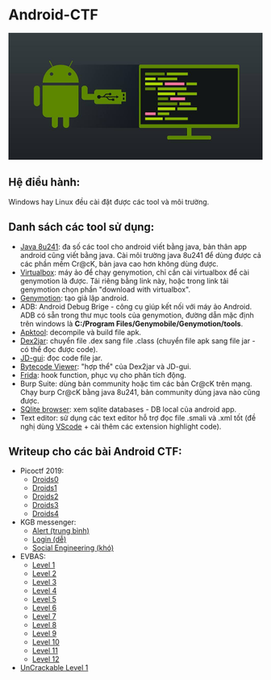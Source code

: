 # Android-CTF

![android-re](https://github.com/MinhNhatTran/Android-CTF/blob/master/android.jpg)

## Hệ điều hành:
Windows hay Linux đều cài đặt được các tool và môi trường.

## Danh sách các tool sử dụng:
- [Java 8u241](https://java.com/en/download/manual.jsp): đa số các tool cho android viết bằng java, bản thân app android cũng viết bằng java. Cài môi trường java 8u241 để dùng được cả các phần mềm Cr@cK, bản java cao hơn không dùng được. 
- [Virtualbox](https://www.virtualbox.org/wiki/Downloads): máy ảo để chạy genymotion, chỉ cần cài virtualbox để cài genymotion là được. Tải riêng bằng link này, hoặc trong link tải genymotion chọn phần "download with virtualbox".
- [Genymotion](https://www.genymotion.com/download/): tạo giả lập android.
- ADB: Android Debug Brige - công cụ giúp kết nối với máy ảo Android. ADB có sẵn trong thư mục tools của genymotion, đường dẫn mặc định trên windows là **C:/Program Files/Genymobile/Genymotion/tools**.
- [Apktool](https://ibotpeaches.github.io/Apktool/install/): decompile và build file apk.
- [Dex2jar](https://github.com/pxb1988/dex2jar): chuyển file .dex sang file .class (chuyển file apk sang file jar - có thể đọc được code).
- [JD-gui](http://java-decompiler.github.io/): đọc code file jar.
- [Bytecode Viewer](https://bytecodeviewer.com/): "hợp thể" của Dex2jar và JD-gui.
- [Frida](https://frida.re/): hook function, phục vụ cho phân tích động.
- Burp Suite: dùng bản community hoặc tìm các bản Cr@cK trên mạng. Chạy burp Cr@cK bằng java 8u241, bản community dùng java nào cũng được.
- [SQlite browser](https://sqlitebrowser.org/): xem sqlite databases - DB local của android app.
- Text editor: sử dụng các text editor hỗ trợ đọc file .smali và .xml tốt (đề nghị dùng [VScode](https://code.visualstudio.com/download) + cài thêm các extension highlight code).

## Writeup cho các bài Android CTF:
- Picoctf 2019:
  - [Droids0](https://github.com/MinhNhatTran/Android-CTF/blob/master/pico2019/zero/writeup.md)
  - [Droids1](https://github.com/MinhNhatTran/Android-CTF/blob/master/pico2019/one/writeup.md)
  - [Droids2](https://github.com/MinhNhatTran/Android-CTF/blob/master/pico2019/two/writeup.md)
  - [Droids3](https://github.com/MinhNhatTran/Android-CTF/blob/master/pico2019/three/writeup.md)
  - [Droids4](https://github.com/MinhNhatTran/Android-CTF/blob/master/pico2019/four/writeup.md)
- KGB messenger:
  - [Alert (trung bình)](https://github.com/MinhNhatTran/Android-CTF/blob/master/KGB%20messenger/writeup.md#alert-trung-b%C3%ACnh)
  - [Login (dễ)](https://github.com/MinhNhatTran/Android-CTF/blob/master/KGB%20messenger/writeup.md#login-d%E1%BB%85)
  - [Social Engineering (khó)](https://github.com/MinhNhatTran/Android-CTF/blob/master/KGB%20messenger/writeup.md#social-engineering-kh%C3%B3)
- EVBAS:
  - [Level 1](https://github.com/MinhNhatTran/Android-CTF/blob/master/EVABS/writeup.md#level-1---debug-me)
  - [Level 2](https://github.com/MinhNhatTran/Android-CTF/blob/master/EVABS/writeup.md#level-2---file-access)
  - [Level 3](https://github.com/MinhNhatTran/Android-CTF/blob/master/EVABS/writeup.md#level-3---strings)
  - [Level 4](https://github.com/MinhNhatTran/Android-CTF/blob/master/EVABS/writeup.md#level-4---resource)
  - [Level 5](https://github.com/MinhNhatTran/Android-CTF/blob/master/EVABS/writeup.md#level-5---shares-and-preferences)
  - [Level 6](https://github.com/MinhNhatTran/Android-CTF/blob/master/EVABS/writeup.md#level-6---db-leak)
  - [Level 7](https://github.com/MinhNhatTran/Android-CTF/blob/master/EVABS/writeup.md#level-7---export)
  - [Level 8](https://github.com/MinhNhatTran/Android-CTF/blob/master/EVABS/writeup.md#level-8---decode)
  - [Level 9](https://github.com/MinhNhatTran/Android-CTF/blob/master/EVABS/writeup.md#level-9---smali-injection)
  - [Level 10](https://github.com/MinhNhatTran/Android-CTF/blob/master/EVABS/writeup.md#level-10---intercept)
  - [Level 11](https://github.com/MinhNhatTran/Android-CTF/blob/master/EVABS/writeup.md#level-11---custom-perm)
  - [Level 12](https://github.com/MinhNhatTran/Android-CTF/blob/master/EVABS/writeup.md#level-12---instrument)
- [UnCrackable Level 1](https://github.com/MinhNhatTran/Android-CTF/blob/master/UnCrackable%20Level%201/writeup.md)
